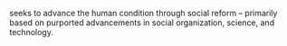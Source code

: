 seeks to advance the human condition through social reform – primarily based on purported advancements in social organization, science, and technology.


